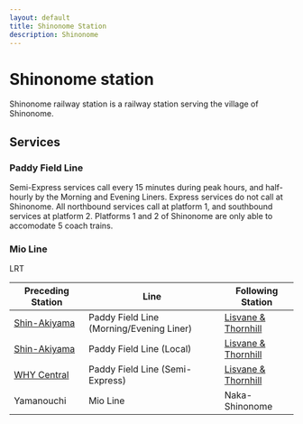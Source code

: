 ```yaml
---
layout: default
title: Shinonome Station
description: Shinonome
---
```


# Shinonome station

Shinonome railway station is a railway station serving the village of Shinonome.

## Services

### Paddy Field Line

Semi-Express services call every 15 minutes during peak hours, and
half-hourly by the Morning and Evening Liners.
Express services do not call at Shinonome. All northbound services call at
platform 1, and southbound services at platform 2. Platforms 1 and 2 of Shinonome
are only able to accomodate 5 coach trains.

### Mio Line

LRT

Preceding Station | Line | Following Station
---|---|---
[Shin-Akiyama](/rail-stations/shin-akiyama.md) | Paddy Field Line (Morning/Evening Liner) | [Lisvane & Thornhill](/rail-stations/lisvane-and-thornhill.md)
[Shin-Akiyama](/rail-stations/shin-akiyama.md) | Paddy Field Line (Local) | [Lisvane & Thornhill](/rail-stations/lisvane-and-thornhill.md)
[WHY Central](/rail-stations/why-central.md) | Paddy Field Line (Semi-Express) | [Lisvane & Thornhill](/rail-stations/lisvane-and-thornhill.md)
Yamanouchi | Mio Line | Naka-Shinonome
